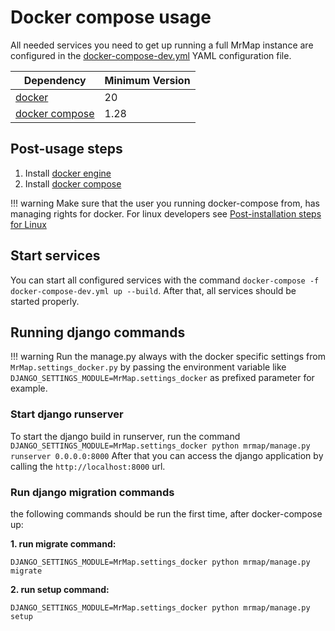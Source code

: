 # Docker compose usage

All needed services you need to get up running a full MrMap instance are configured in the [docker-compose-dev.yml](https://github.com/mrmap-community/mrmap/blob/master/mrmap/docker/docker-compose-dev.yml) YAML configuration file.

| Dependency     | Minimum Version |
|----------------|-----------------|
| [docker](https://docs.docker.com/engine/install)         | 20              |
| [docker compose](https://docs.docker.com/compose/install) | 1.28            |


## Post-usage steps

1. Install [docker engine](https://docs.docker.com/engine/install) 
2. Install [docker compose](https://docs.docker.com/compose/install)

!!! warning
    Make sure that the user you running docker-compose from, has managing rights for docker. For linux developers see [Post-installation steps for Linux](https://docs.docker.com/engine/install/linux-postinstall/)

## Start services

You can start all configured services with the command `docker-compose -f docker-compose-dev.yml up --build`. After that, all services should be started properly.

## Running django commands

!!! warning
    Run the manage.py always with the docker specific settings from `MrMap.settings_docker.py` by passing the environment variable like `DJANGO_SETTINGS_MODULE=MrMap.settings_docker` as prefixed parameter for example.

### Start django runserver

To start the django build in runserver, run the command `DJANGO_SETTINGS_MODULE=MrMap.settings_docker python mrmap/manage.py runserver 0.0.0.0:8000`
After that you can access the django application by calling the `http://localhost:8000` url.

### Run django migration commands

the following commands should be run the first time, after docker-compose up:

**1. run migrate command:**

`DJANGO_SETTINGS_MODULE=MrMap.settings_docker python mrmap/manage.py migrate`

**2. run setup command:**

`DJANGO_SETTINGS_MODULE=MrMap.settings_docker python mrmap/manage.py setup`
